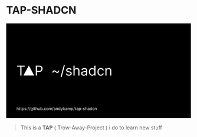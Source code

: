 # TAP-SHADCN

![tap](./tap.png)

> This is a **TAP** ( Trow-Away-Project ) i do to learn new stuff

